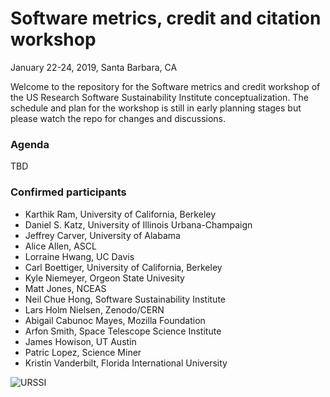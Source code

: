# Software metrics, credit and citation workshop

January 22-24, 2019, Santa Barbara, CA

Welcome to the repository for the Software metrics and credit workshop of the US Research Software Sustainability Institute conceptualization. The schedule and plan for the workshop is still in early planning stages but please watch the repo for changes and discussions.

### Agenda

TBD

### Confirmed participants

- Karthik Ram, University of California, Berkeley
- Daniel S. Katz, University of Illinois Urbana-Champaign
- Jeffrey Carver, University of Alabama
- Alice Allen, ASCL
- Lorraine Hwang, UC Davis
- Carl Boettiger, University of California, Berkeley
- Kyle Niemeyer, Orgeon State Univesity
- Matt Jones, NCEAS
- Neil Chue Hong, Software Sustainability Institute
- Lars Holm Nielsen, Zenodo/CERN
- Abigail Cabunoc Mayes, Mozilla Foundation
- Arfon Smith, Space Telescope Science Institute
- James Howison, UT Austin
- Patric Lopez, Science Miner
- Kristin Vanderbilt, Florida International University

![URSSI](https://i.imgur.com/wY1qvuE.png)
